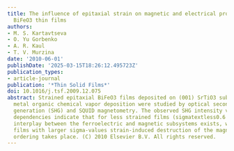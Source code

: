 ```yaml
---
title: The influence of epitaxial strain on magnetic and electrical properties of
  BiFeO3 thin films
authors:
- M. S. Kartavtseva
- O. Yu Gorbenko
- A. R. Kaul
- T. V. Murzina
date: '2010-06-01'
publishDate: '2025-03-15T18:26:12.495723Z'
publication_types:
- article-journal
publication: '*Thin Solid Films*'
doi: 10.1016/j.tsf.2009.12.075
abstract: Strained epitaxial BiFeO3 films deposited on (001) SrTiO3 substrates by
  metal organic chemical vapor deposition were studied by optical second harmonic
  generation (SHG) and SQUID magnetometry. The observed SHG intensity vs temperature
  dependencies indicate that for less strained films (sigmatextless0.6 GPa) a strong
  interplay between the ferroelectric and magnetic subsystems exists, while for the
  films with larger sigma-values strain-induced destruction of the magnetic cycloidal
  ordering takes place. (C) 2010 Elsevier B.V. All rights reserved.
---
```

